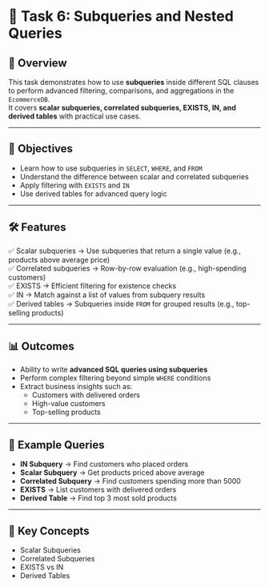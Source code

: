 # 🧩 Task 6: Subqueries and Nested Queries

## 📌 Overview
This task demonstrates how to use **subqueries** inside different SQL clauses to perform advanced filtering, comparisons, and aggregations in the `EcommerceDB`.  
It covers **scalar subqueries, correlated subqueries, EXISTS, IN, and derived tables** with practical use cases.

---

## 🎯 Objectives
- Learn how to use subqueries in `SELECT`, `WHERE`, and `FROM`  
- Understand the difference between scalar and correlated subqueries  
- Apply filtering with `EXISTS` and `IN`  
- Use derived tables for advanced query logic  

---

## 🛠️ Features
✅ Scalar subqueries → Use subqueries that return a single value (e.g., products above average price)  
✅ Correlated subqueries → Row-by-row evaluation (e.g., high-spending customers)  
✅ EXISTS → Efficient filtering for existence checks  
✅ IN → Match against a list of values from subquery results  
✅ Derived tables → Subqueries inside `FROM` for grouped results (e.g., top-selling products)  

---

## 📊 Outcomes
- Ability to write **advanced SQL queries using subqueries**  
- Perform complex filtering beyond simple `WHERE` conditions  
- Extract business insights such as:  
  - Customers with delivered orders  
  - High-value customers  
  - Top-selling products  

---

## 📝 Example Queries
- **IN Subquery** → Find customers who placed orders  
- **Scalar Subquery** → Get products priced above average  
- **Correlated Subquery** → Find customers spending more than 5000  
- **EXISTS** → List customers with delivered orders  
- **Derived Table** → Find top 3 most sold products  

---

## 🔑 Key Concepts
- Scalar Subqueries  
- Correlated Subqueries  
- EXISTS vs IN  
- Derived Tables  

